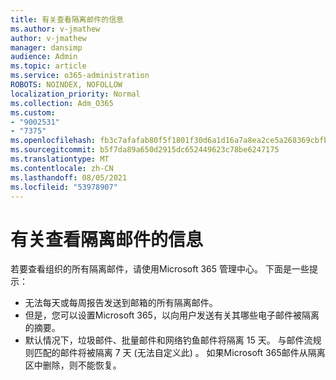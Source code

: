 ```yaml
---
title: 有关查看隔离邮件的信息
ms.author: v-jmathew
author: v-jmathew
manager: dansimp
audience: Admin
ms.topic: article
ms.service: o365-administration
ROBOTS: NOINDEX, NOFOLLOW
localization_priority: Normal
ms.collection: Adm_O365
ms.custom:
- "9002531"
- "7375"
ms.openlocfilehash: fb3c7afafab80f5f1801f30d6a1d16a7a8ea2ce5a268369cbfb41787e7a2cbc4
ms.sourcegitcommit: b5f7da89a650d2915dc652449623c78be6247175
ms.translationtype: MT
ms.contentlocale: zh-CN
ms.lasthandoff: 08/05/2021
ms.locfileid: "53978907"
---
```

# <a name="info-about-viewing-quarantined-messages"></a>有关查看隔离邮件的信息

若要查看组织的所有隔离邮件，请使用Microsoft 365 管理中心。 下面是一些提示：

- 无法每天或每周报告发送到邮箱的所有隔离邮件。
- 但是，您可以设置Microsoft 365，以向用户发送有关其哪些电子邮件被隔离的摘要。
- 默认情况下，垃圾邮件、批量邮件和网络钓鱼邮件将隔离 15 天。 与邮件流规则匹配的邮件将被隔离 7 天 (无法自定义此) 。 如果Microsoft 365邮件从隔离区中删除，则不能恢复。
